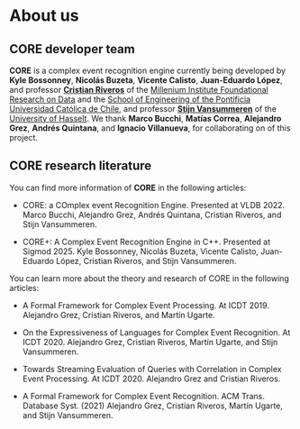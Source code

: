 # About us

## CORE developer team

**CORE** is a complex event recognition engine currently being developed by **Kyle Bossonney**, **Nicolás Buzeta**, **Vicente Calisto**, **Juan-Eduardo López**, and professor [**Cristian Riveros**](https://scholar.google.com/citations?user=wkDO2HIAAAAJ) of the [Millenium Institute Foundational Research on Data](https://imfd.cl/en/) and the [School of Engineering of the Pontificia Universidad Católica de Chile](https://www.ing.uc.cl/en/), and professor [**Stijn Vansummeren**](https://www.uhasselt.be/en/who-is-who/stijn-vansummeren) of the [University of Hasselt](https://www.uhasselt.be/en). We thank **Marco Bucchi**, **Matías Correa**, **Alejandro Grez**, **Andrés Quintana**, and **Ignacio Villanueva**, for collaborating on of this project.

## CORE research literature

You can find more information of **CORE** in the following articles:

- CORE: a COmplex event Recognition Engine. Presented at VLDB 2022.
Marco Bucchi, Alejandro Grez, Andrés Quintana, Cristian Riveros, and Stijn Vansummeren.

- CORE+: A Complex Event Recognition Engine in C++. Presented at Sigmod 2025.
Kyle Bossonney, Nicolás Buzeta, Vicente Calisto, Juan-Eduardo López, Cristian Riveros, and Stijn Vansummeren.

You can learn more about the theory and research of CORE in the following articles:

- A Formal Framework for Complex Event Processing. At ICDT 2019.
Alejandro Grez, Cristian Riveros, and Martín Ugarte.

- On the Expressiveness of Languages for Complex Event Recognition. At ICDT 2020.
Alejandro Grez, Cristian Riveros, Martín Ugarte, and Stijn Vansummeren.

- Towards Streaming Evaluation of Queries with Correlation in Complex Event Processing. At ICDT 2020.
Alejandro Grez and Cristian Riveros.

- A Formal Framework for Complex Event Recognition. ACM Trans. Database Syst. (2021)
Alejandro Grez, Cristian Riveros, Martín Ugarte, and Stijn Vansummeren.



